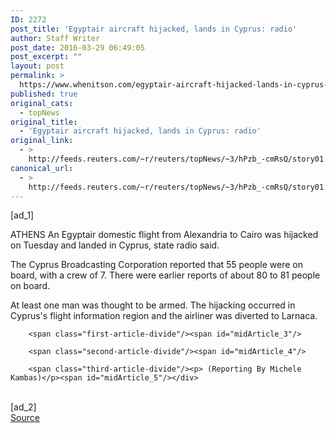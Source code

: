 ```yaml
---
ID: 2272
post_title: 'Egyptair aircraft hijacked, lands in Cyprus: radio'
author: Staff Writer
post_date: 2016-03-29 06:49:05
post_excerpt: ""
layout: post
permalink: >
  https://www.whenitson.com/egyptair-aircraft-hijacked-lands-in-cyprus-radio/
published: true
original_cats:
  - topNews
original_title:
  - 'Egyptair aircraft hijacked, lands in Cyprus: radio'
original_link:
  - >
    http://feeds.reuters.com/~r/reuters/topNews/~3/hPzb_-cmRsQ/story01.htm
canonical_url:
  - >
    http://feeds.reuters.com/~r/reuters/topNews/~3/hPzb_-cmRsQ/story01.htm
---
```

 [ad_1]
<br><div id="articleText">
<span id="midArticle_start"/>

<span class="focusParagraph" readability="4"><p><span class="articleLocation">ATHENS</span> An Egyptair domestic flight from Alexandria to Cairo was hijacked on Tuesday and landed in Cyprus, state radio said.</p></span><span id="midArticle_0"/><p>The Cyprus Broadcasting Corporation reported that 55 people were on board, with a crew of 7. There were earlier reports of about 80 to 81 people on board.</p><span id="midArticle_1"/><p>At least one man was thought to be armed. The hijacking occurred in Cyprus's flight information region and the airliner was diverted to Larnaca.</p><span id="midArticle_2"/>
        
        <span class="first-article-divide"/><span id="midArticle_3"/>
        
        <span class="second-article-divide"/><span id="midArticle_4"/>
        
        <span class="third-article-divide"/><p> (Reporting By Michele Kambas)</p><span id="midArticle_5"/></div>
<br>[ad_2]
<br><a href="http://feeds.reuters.com/~r/reuters/topNews/~3/hPzb_-cmRsQ/story01.htm">Source </a>